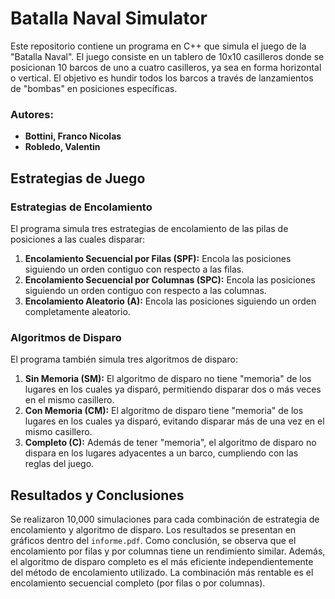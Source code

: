 # Batalla Naval Simulator

Este repositorio contiene un programa en C++ que simula el juego de la "Batalla Naval". El juego consiste en un tablero de 10x10 casilleros donde se posicionan 10 barcos de uno a cuatro casilleros, ya sea en forma horizontal o vertical. El objetivo es hundir todos los barcos a través de lanzamientos de "bombas" en posiciones específicas.

### Autores:
- **Bottini, Franco Nicolas**
- **Robledo, Valentin**

## Estrategias de Juego

### Estrategias de Encolamiento
El programa simula tres estrategias de encolamiento de las pilas de posiciones a las cuales disparar:

1. **Encolamiento Secuencial por Filas (SPF):** Encola las posiciones siguiendo un orden contiguo con respecto a las filas.
2. **Encolamiento Secuencial por Columnas (SPC):** Encola las posiciones siguiendo un orden contiguo con respecto a las columnas.
3. **Encolamiento Aleatorio (A):** Encola las posiciones siguiendo un orden completamente aleatorio.

### Algoritmos de Disparo
El programa también simula tres algoritmos de disparo:

1. **Sin Memoria (SM):** El algoritmo de disparo no tiene "memoria" de los lugares en los cuales ya disparó, permitiendo disparar dos o más veces en el mismo casillero.
2. **Con Memoria (CM):** El algoritmo de disparo tiene "memoria" de los lugares en los cuales ya disparó, evitando disparar más de una vez en el mismo casillero.
3. **Completo (C):** Además de tener "memoria", el algoritmo de disparo no dispara en los lugares adyacentes a un barco, cumpliendo con las reglas del juego.

## Resultados y Conclusiones
Se realizaron 10,000 simulaciones para cada combinación de estrategia de encolamiento y algoritmo de disparo. Los resultados se presentan en gráficos dentro del `informe.pdf`. Como conclusión, se observa que el encolamiento por filas y por columnas tiene un rendimiento similar. Además, el algoritmo de disparo completo es el más eficiente independientemente del método de encolamiento utilizado. La combinación más rentable es el encolamiento secuencial completo (por filas o por columnas).